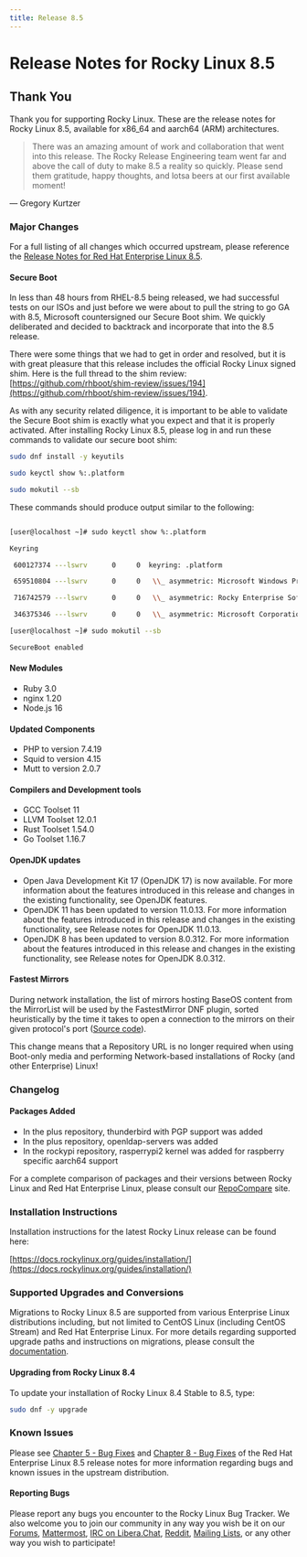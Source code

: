 ```yaml
---
title: Release 8.5
---
```


# Release Notes for Rocky Linux 8.5

## Thank You

Thank you for supporting Rocky Linux. These are the release notes for Rocky Linux 8.5, available for x86_64 and aarch64 (ARM) architectures.

>There was an amazing amount of work and collaboration that went into this release. The Rocky Release Engineering team went far and above the call of duty to make 8.5 a reality so quickly. Please send them gratitude, happy thoughts, and lotsa beers at our first available moment!

— Gregory Kurtzer

### Major Changes

For a full listing of all changes which occurred upstream, please reference the [Release Notes for Red Hat Enterprise Linux 8.5](https://access.redhat.com/documentation/en-us/red_hat_enterprise_linux/8/html/8.5_release_notes/overview#overview-major-changes).

#### **Secure Boot**

In less than 48 hours from RHEL-8.5 being released, we had successful tests on our ISOs and just before we were about to pull the string to go GA with 8.5, Microsoft countersigned our Secure Boot shim. We quickly deliberated and decided to backtrack and incorporate that into the 8.5 release.

There were some things that we had to get in order and resolved, but it is with great pleasure that this release includes the official Rocky Linux signed shim. Here is the full thread to the shim review: [https://github.com/rhboot/shim-review/issues/194](https://github.com/rhboot/shim-review/issues/194).

As with any security related diligence, it is important to be able to validate the Secure Boot shim is exactly what you expect and that it is properly activated. After installing Rocky Linux 8.5, please log in and run these commands to validate our secure boot shim:

```bash
sudo dnf install -y keyutils

sudo keyctl show %:.platform

sudo mokutil --sb
```

These commands should produce output similar to the following:

```bash

[user@localhost ~]# sudo keyctl show %:.platform

Keyring

 600127374 ---lswrv      0     0  keyring: .platform

 659510804 ---lswrv      0     0   \\_ asymmetric: Microsoft Windows Production PCA 2011: a92902398e16c49778cd90f99e4f9ae17c55af53

 716742579 ---lswrv      0     0   \\_ asymmetric: Rocky Enterprise Software Foundation: Rocky Linux Secure Boot Root CA: 4c2c6bd7d64ee81581cab8e986661f65e2166fc4

 346375346 ---lswrv      0     0   \\_ asymmetric: Microsoft Corporation UEFI CA 2011: 13adbf4309bd82709c8cd54f316ed522988a1bd4

[user@localhost ~]# sudo mokutil --sb

SecureBoot enabled

```

#### New Modules

* Ruby 3.0
* nginx 1.20
* Node.js 16

#### Updated Components

* PHP to version 7.4.19
* Squid to version 4.15
* Mutt to version 2.0.7

#### Compilers and Development tools

* GCC Toolset 11
* LLVM Toolset 12.0.1
* Rust Toolset 1.54.0
* Go Toolset 1.16.7

#### OpenJDK updates

* Open Java Development Kit 17 (OpenJDK 17) is now available. For more information about the features introduced in this release and changes in the existing functionality, see OpenJDK features.
* OpenJDK 11 has been updated to version 11.0.13. For more information about the features introduced in this release and changes in the existing functionality, see Release notes for OpenJDK 11.0.13.
* OpenJDK 8 has been updated to version 8.0.312. For more information about the features introduced in this release and changes in the existing functionality, see Release notes for OpenJDK 8.0.312.

#### Fastest Mirrors

During network installation, the list of mirrors hosting BaseOS content from the MirrorList will be used by the FastestMirror DNF plugin, sorted heuristically by the time it takes to open a connection to the mirrors on their given protocol's port ([Source code](https://github.com/rpm-software-management/yum-utils/blob/master/plugins/fastestmirror/fastestmirror.py)).

This change means that a Repository URL is no longer required when using Boot-only media and performing Network-based installations of Rocky (and other Enterprise) Linux!

### Changelog

#### Packages Added

* In the plus repository, thunderbird with PGP support was added
* In the plus repository, openldap-servers was added
* In the rockypi repository, rasperrypi2 kernel was added for raspberry specific aarch64 support

For a complete comparison of packages and their versions between Rocky Linux and Red Hat Enterprise Linux, please consult our [RepoCompare](https://repocompare.rockylinux.org) site.

### Installation Instructions

Installation instructions for the latest Rocky Linux release can be found here:

[https://docs.rockylinux.org/guides/installation/](https://docs.rockylinux.org/guides/installation/)

### Supported Upgrades and Conversions

Migrations to Rocky Linux 8.5 are supported from various Enterprise Linux distributions including, but not limited to CentOS Linux (including CentOS Stream) and Red Hat Enterprise Linux. For more details regarding supported upgrade paths and instructions on migrations, please consult the [documentation](https://docs.rockylinux.org/guides/migrate2rocky/).

#### Upgrading from Rocky Linux 8.4

To update your installation of Rocky Linux 8.4 Stable to 8.5, type:

```bash
sudo dnf -y upgrade
```

### Known Issues

Please see [Chapter 5 - Bug Fixes](https://access.redhat.com/documentation/en-us/red_hat_enterprise_linux/8/html/8.5_release_notes/bug_fixes)  and [Chapter 8 - Bug Fixes](https://access.redhat.com/documentation/en-us/red_hat_enterprise_linux/8/html/8.5_release_notes/known-issues) of the Red Hat Enterprise Linux 8.5 release notes for more information regarding bugs and known issues in the upstream distribution.

#### Reporting Bugs

Please report any bugs you encounter to the Rocky Linux Bug Tracker. We also welcome you to join our community in any way you wish be it on our [Forums](https://forums.rockylinux.org), [Mattermost](https://chat.rockylinux.org), [IRC on Libera.Chat](irc://irc.liberachat/rockylinux), [Reddit](https://reddit.com/r/rockylinux), [Mailing Lists](https://lists.resf.org), or any other way you wish to participate!
